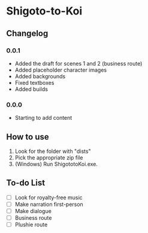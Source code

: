 # Shigoto-to-Koi

## Changelog

### 0.0.1
- Added the draft for scenes 1 and 2 (business route)
- Added placeholder character images
- Added backgrounds
- Fixed textboxes
- Added builds

### 0.0.0
- Starting to add content


## How to use

1. Look for the folder with "dists"
2. Pick the appropriate zip file
3. (Windows) Run ShigototoKoi.exe.

## To-do List

- [ ] Look for royalty-free music
- [ ] Make narration first-person
- [ ] Make dialogue
- [ ] Business route
- [ ] Plushie route
